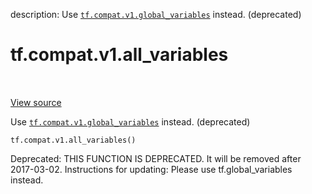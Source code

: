 description: Use <a href="../../../tf/compat/v1/global_variables.md"><code>tf.compat.v1.global_variables</code></a> instead. (deprecated)

<div itemscope itemtype="http://developers.google.com/ReferenceObject">
<meta itemprop="name" content="tf.compat.v1.all_variables" />
<meta itemprop="path" content="Stable" />
</div>

# tf.compat.v1.all_variables

<!-- Insert buttons and diff -->

<table class="tfo-notebook-buttons tfo-api nocontent" align="left">

</table>

<a target="_blank" class="external" href="/code/stable/tensorflow/python/ops/variables.py">View source</a>



Use <a href="../../../tf/compat/v1/global_variables.md"><code>tf.compat.v1.global_variables</code></a> instead. (deprecated)


<pre class="devsite-click-to-copy prettyprint lang-py tfo-signature-link">
<code>tf.compat.v1.all_variables()
</code></pre>



<!-- Placeholder for "Used in" -->

Deprecated: THIS FUNCTION IS DEPRECATED. It will be removed after 2017-03-02.
Instructions for updating:
Please use tf.global_variables instead.